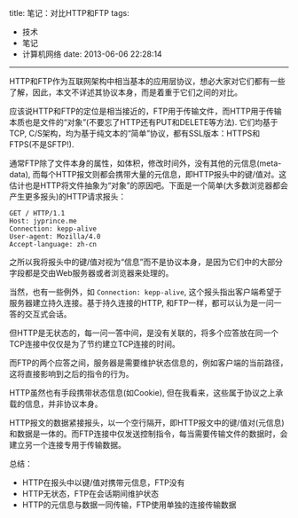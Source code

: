 title: 笔记：对比HTTP和FTP
tags:
  - 技术
  - 笔记
  - 计算机网络
date: 2013-06-06 22:28:14
---

HTTP和FTP作为互联网架构中相当基本的应用层协议，想必大家对它们都有一些了解，因此，本文不详述其协议本身，而是着重于它们之间的对比。

应该说HTTP和FTP的定位是相当接近的，FTP用于传输文件，而HTTP用于传输本质也是文件的“对象”(不要忘了HTTP还有PUT和DELETE等方法). 它们均基于TCP, C/S架构，均为基于纯文本的“简单”协议，都有SSL版本：HTTPS和FTPS(不是SFTP!).

通常FTP除了文件本身的属性，如体积，修改时间外，没有其他的元信息(meta-data), 而每个HTTP报文则都会携带大量的元信息，即HTTP报头中的键/值对。这估计也是HTTP将文件抽象为“对象”的原因吧。下面是一个简单(大多数浏览器都会产生更多报头)的HTTP请求报头：

    GET / HTTP/1.1
    Host: jyprince.me
    Connection: kepp-alive
    User-agent: Mozilla/4.0
    Accept-language: zh-cn

之所以我将报头中的键/值对视为“信息”而不是协议本身，是因为它们中的大部分字段都是交由Web服务器或者浏览器来处理的。

当然，也有一些例外，如 `Connection: kepp-alive`, 这个报头指出客户端希望于服务器建立持久连接。基于持久连接的HTTP, 和FTP一样，都可以认为是一问一答的交互式会话。

但HTTP是无状态的，每一问一答中间，是没有关联的，将多个应答放在同一个TCP连接中仅仅是为了节约建立TCP连接的时间。

而FTP的两个应答之间，服务器是需要维护状态信息的，例如客户端的当前路径，这将直接影响到之后的指令的行为。

HTTP虽然也有手段携带状态信息(如Cookie), 但在我看来，这些属于协议之上承载的信息，并非协议本身。

HTTP报文的数据紧接报头，以一个空行隔开，即HTTP报文中的键/值对(元信息)和数据是一体的。而FTP连接中仅发送控制指令，每当需要传输文件的数据时，会建立另一个连接专用于传输数据。

总结：

*   HTTP在报头中以键/值对携带元信息，FTP没有
*   HTTP无状态，FTP在会话期间维护状态
*   HTTP的元信息与数据一同传输，FTP使用单独的连接传输数据